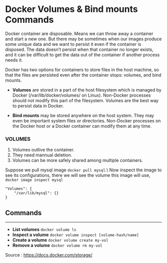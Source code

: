 # Docker Volumes & Bind mounts Commands
Docker container are disposable. Means we can throw away a container and start a new one.
But there may be sometimes when our images produce some unique data and we want to persist it even if the container is disposed.
The data doesn’t persist when that container no longer exists, and it can be difficult to get the data out of the container if another process needs it.

Docker has two options for containers to store files in the host machine, so that the files are persisted even after the container stops: volumes, and bind mounts.

- **Volumes** are stored in a part of the host filesystem which is managed by Docker (/var/lib/docker/volumes/ on Linux). Non-Docker processes should not modify this part of the filesystem. Volumes are the best way to persist data in Docker.

- **Bind mounts** may be stored anywhere on the host system. They may even be important system files or directories. Non-Docker processes on the Docker host or a Docker container can modify them at any time.

### VOLUMES
1. Volumes outlive the container.
2. They need mannual deletion.
3. Volumes can be more safely shared among multiple containers.

Suppose we pull mysql image
`docker pull mysql`.\ 
Now inspect the image to see its configurations, there we will see the volume this image will use, `docker image inspect mysql`

```
"Volumes": {
    "/var/lib/mysql": {}
}
```

## Commands
---
- **List volumes** `docker volume ls`
- **Inspect a volume** `docker volume inspect [volume-hash/name]`
- **Create a volume** `docker volume create my-vol`
- **Remove a volume** `docker volume rm my-vol`



Source : https://docs.docker.com/storage/
